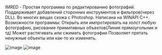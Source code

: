 IMRED - Простая программа по редактированию фотографий. 
Поддерживает добавлений сторонних инструментов и фильтров(через DLL). Во многих вещах схожа с Photoshop. Написана на WINAPI C++.
Возможности программы:
Открыть или импротировать на холст любую фотографию, рисование примитивных объектов(Линия прямоугольник и тд)
Может растягивать или сжимать фотографии
Позволяет прятать ненужные объекты или как-то их изменять.

![image](https://user-images.githubusercontent.com/64206443/182832471-10e8e3e4-441a-4398-8869-6e23a97ea341.png)
![image](https://user-images.githubusercontent.com/64206443/182833293-63ddf32b-cfbe-4f66-80ae-fc1807f95251.png)

